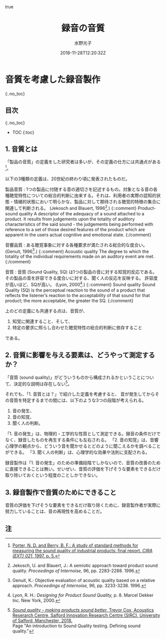 ﻿---
layout: caymanyomi
title: 録音の音質
author: 水野光子
date: 2018-11-28T12:20:32Z
iro: cb581f
gra: ffceb7
math: true
---

# 音質を考慮した録音製作
{:.no_toc}

## 目次
{:.no_toc}

* TOC
{:toc}

## 1. 音質とは

「製品の音質」の定義をした研究者は多いが、その定義の仕方には共通点がある[^porter1997]。

[^porter1997]: [Porter, N.&nbsp;D. and Berry, B.&nbsp;F.: A study of standard methods for measuring the sound quality of industrial products: final report. *CIRA (EXT) 021*, 1997. p.&nbsp;5.](http://publications.npl.co.uk/dbtw-wpd/exec/dbtwpub.dll?&QB0=AND&QF0=ID&QI0=%20000912%20&TN=NPLPUBS&RF=WFullRecordDetails&DL=0&RL=0&NP=4&AC=QBE_QUERY)

以下の3種類の定義は、20世紀の終わり頃に発表されたものだ。

製品音質
: 1つの製品に付随する音の適切さを記述するもの。対象となる音の各種聴覚特性についての総合的判断に由来する。それは、利用者の実際の認知的状態・情緒的状態において明らかな、製品に対して期待される聴覚的特徴の集合に関連して判断される。 (Jekosch and Blauert, 1996[^jekosch1996].)
{::comment}
Product-sound quality
A descriptor of the adequacy of a sound attached to a product. It results from judgements upon the totality of auditory characteristics of the said sound - the judgements being performed with reference to a set of those desired features of the product which are apparent in the users actual cognitive and emotional state.
{:/comment}

[^jekosch1996]: Jekosch, U. and Blauert, J.: A semiotic approach toward product sound quality. *Proceedings of Internoise,* 96, pp.&nbsp;2283-2288. 1996.

音響品質
: ある聴覚事象に対する各種要求が満たされる総合的な度合い。 (Genuit, 1996[^Genuit1996].)
{::comment}
Acoustic quality
The degree to which the totality of the individual requirements made on an auditory event are met.
{:/comment}

[^Genuit1996]: Genuit, K.: Objective evaluation of acoustic quality based on a relative approach. *Proceedings of Internoise,* 96, pp.&nbsp;3233-3238. 1996.

音質
: 音質 (Sound Quality, SQ) は1つの製品の音に対する知覚的反応である。 その製品の音を許容できる度合いに対する、聞く人の反応を反映する。 許容度が高いほど、SQが高い。 (Lyon, 2000[^lyon2000].)
{::comment}
Sound quality
Sound Quality (SQ) is the perceptual reaction to the sound of a product that reflects the listener’s reaction to the acceptability of that sound for that product; the more acceptable, the greater the SQ.
{:/comment}

[^lyon2000]: Lyon, R.&nbsp;H.: *Designing for Product Sound Quality,* p.&nbsp;8. Marcel Dekker Inc. New York, 2000.


上のどの定義にも共通する点は、音質が、

1. 知覚に関連すること、そして、
2. 特定の要求に照らし合わせた聴覚特性の総合的判断に依存すること

である。


## 2. 音質に影響を与える要素は、どうやって測定するか？

「音質 (sound quality)」がどういうものから構成されるかということについて、決定的な説明は存在しない[^coxSIRC]。

[^coxSIRC]: [*Sound quality - making products sound better.* Trevor Cox, Acoustics Reserarch Centre, Salford Innovation Research Centre (SIRC), University of Salford, Manchester, 2018.](https://www.salford.ac.uk/research/sirc/research-groups/acoustics/psychoacoustics/sound-quality-making-products-sound-better)  
    Page "An introduction to Sound Quality testing. Defining sound quality."


それでも、「1. 音質とは？」で紹介した定義を考慮すると、
音が発生してからその音質を特定するまでの間には、以下のような3つの段階が考えられる。

1. 音の発生、
2. 音の知覚、
3. 聞く人の判断。

「1. 音の発生」は、物理的・工学的な性質として測定できる。録音の条件だけでなく、録音したものを再生する条件にも左右される。
「2. 音の知覚」は、音響心理学の観点から、どういう音を聞かせるとどのように聞こえるかを調べることができる。
「3. 聞く人の判断」は、心理学的な効果や法則に支配される。

録音製作は「1. 音の発生」のための準備段階でしかないので、音質の改善のために直接できることは無い。せいぜい、音質の評価を下げそうな要素をできるだけ取り除いておくという程度のことしかできない。


## 3. 録音製作で音質のためにできること

音質の評価を下げそうな要素をできるだけ取り除くために、録音製作者が実際に努力していることは、音の再現性を高めることだ。



## 注


